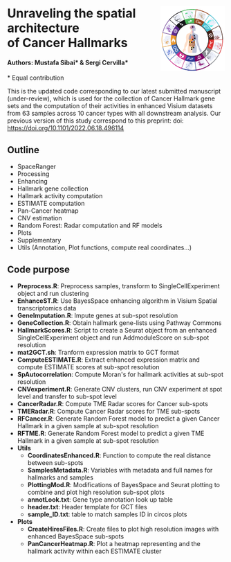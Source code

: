 
<h1>
 <img align="right" src="map.png" alt="Example Image" width="150" height="150">
 Unraveling the spatial architecture<br />
  of Cancer Hallmarks
</h1>

#### Authors: Mustafa Sibai* & Sergi Cervilla*
\* Equal contribution

This is the updated code corresponding to our latest submitted manuscript (under-review), which is used for the collection of Cancer Hallmark gene sets and the computation of their activities in enhanced Visium datasets from 63 samples across 10 cancer types with all downstream analysis. Our previous version of this study correspond to this preprint: doi: https://doi.org/10.1101/2022.06.18.496114  <br />

## Outline
- SpaceRanger
- Processing
- Enhancing
- Hallmark gene collection
- Hallmark activity computation
- ESTIMATE computation
- Pan-Cancer heatmap
- CNV estimation
- Random Forest: Radar computation and RF models
- Plots
- Supplementary
- Utils (Annotation, Plot functions, compute real coordinates...) 

## Code purpose
- **Preprocess.R**: Preprocess samples, transform to SingleCellExperiment object and run clustering
- **EnhanceST.R**: Use BayesSpace enhancing algorithm in Visium Spatial transcriptomics data
- **GeneImputation.R**: Impute genes at sub-spot resolution
- **GeneCollection.R**: Obtain hallmark gene-lists using Pathway Commons
- **HallmarkScores.R**: Script to create a Seurat object from an enhanced SingleCellExperiment object and run AddmoduleScore on sub-spot resolution
- **mat2GCT.sh**: Tranform expression matrix to GCT format
- **ComputeESTIMATE.R**: Extract enhanced expression matrix and compute ESTIMATE scores at sub-spot resolution
- **SpAutocorrelation**: Compute Moran's for hallmark activities at sub-spot resolution
- **CNVexperiment.R**: Generate CNV clusters, run CNV experiment at spot level and transfer to sub-spot level
- **CancerRadar.R**: Compute TME Radar scores for Cancer sub-spots
- **TMERadar.R**: Compute Cancer Radar scores for TME sub-spots
- **RFCancer.R**: Generate Random Forest model to predict a given Cancer Hallmark in a given sample at sub-spot resolution
- **RFTME.R**: Generate Random Forest model to predict a given TME Hallmark in a given sample at sub-spot resolution
- **Utils** 
  - **CoordinatesEnhanced.R**: Function to compute the real distance between sub-spots
  - **SamplesMetadata.R**: Variables with metadata and full names for hallmarks and samples
  - **PlottingMod.R**: Modifications of BayesSpace and Seurat plotting to combine and plot high resolution sub-spot plots
  - **annotLook.txt**: Gene type annotation look up table
  - **header.txt**: Header template for GCT files
  - **sample_ID.txt**: table to match samples ID in circos plots
- **Plots** 
  - **CreateHiresFiles.R**: Create files to plot high resolution images with enhanced BayesSpace sub-spots
  - **PanCancerHeatmap.R**: Plot a heatmap representing and the hallmark activity within each ESTIMATE cluster
 
